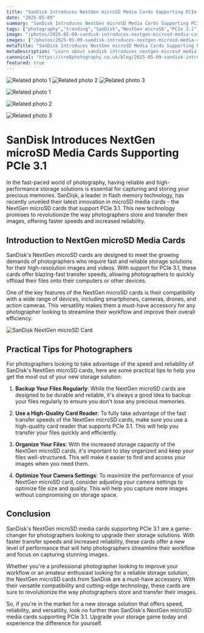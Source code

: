 ```yaml
---
title: "SanDisk Introduces NextGen microSD Media Cards Supporting PCIe 3.1"
date: "2025-05-09"
summary: "SanDisk Introduces NextGen microSD Media Cards Supporting PCIe 3.1 - A trending topic in photography."
tags: ["photography","trending","SanDisk","NextGen microSD","PCIe 3.1","storage solutions","transfer speeds","reliability","compatibility","high-resolution images","backup."]
image: "/photos/2025-05-09-sandisk-introduces-nextgen-microsd-media-cards-supporting-pcie-3-1-1.jpg"
images: ["/photos/2025-05-09-sandisk-introduces-nextgen-microsd-media-cards-supporting-pcie-3-1-1.jpg","/photos/2025-05-09-sandisk-introduces-nextgen-microsd-media-cards-supporting-pcie-3-1-2.jpg","/photos/2025-05-09-sandisk-introduces-nextgen-microsd-media-cards-supporting-pcie-3-1-3.jpg"]
metaTitle: "SanDisk Introduces NextGen microSD Media Cards Supporting PCIe 3.1 | cre8 Photography"
metaDescription: "Learn about sandisk introduces nextgen microsd media cards supporting pcie 3.1 in photography with practical tips and insights."
canonical: "https://cre8photography.co.uk/blog/2025-05-09-sandisk-introduces-nextgen-microsd-media-cards-supporting-pcie-3-1"
featured: true
---
```


<!-- Gallery as HTML -->

<div class="grid grid-cols-1 sm:grid-cols-2 md:grid-cols-3 gap-4">
  <img src="/photos/2025-05-09-sandisk-introduces-nextgen-microsd-media-cards-supporting-pcie-3-1-1.jpg" alt="Related photo 1" class="w-full rounded-lg" />
<img src="/photos/2025-05-09-sandisk-introduces-nextgen-microsd-media-cards-supporting-pcie-3-1-2.jpg" alt="Related photo 2" class="w-full rounded-lg" />
<img src="/photos/2025-05-09-sandisk-introduces-nextgen-microsd-media-cards-supporting-pcie-3-1-3.jpg" alt="Related photo 3" class="w-full rounded-lg" />
</div>


<!-- Gallery as Markdown -->
![Related photo 1](/photos/2025-05-09-sandisk-introduces-nextgen-microsd-media-cards-supporting-pcie-3-1-1.jpg)


![Related photo 2](/photos/2025-05-09-sandisk-introduces-nextgen-microsd-media-cards-supporting-pcie-3-1-2.jpg)


![Related photo 3](/photos/2025-05-09-sandisk-introduces-nextgen-microsd-media-cards-supporting-pcie-3-1-3.jpg)



# SanDisk Introduces NextGen microSD Media Cards Supporting PCIe 3.1

In the fast-paced world of photography, having reliable and high-performance storage solutions is essential for capturing and storing your precious memories. SanDisk, a leader in flash memory technology, has recently unveiled their latest innovation in microSD media cards - the NextGen microSD cards that support PCIe 3.1. This new technology promises to revolutionize the way photographers store and transfer their images, offering faster speeds and increased reliability.

## Introduction to NextGen microSD Media Cards

SanDisk's NextGen microSD cards are designed to meet the growing demands of photographers who require fast and reliable storage solutions for their high-resolution images and videos. With support for PCIe 3.1, these cards offer blazing-fast transfer speeds, allowing photographers to quickly offload their files onto their computers or other devices.

One of the key features of the NextGen microSD cards is their compatibility with a wide range of devices, including smartphones, cameras, drones, and action cameras. This versatility makes them a must-have accessory for any photographer looking to streamline their workflow and improve their overall efficiency.

![SanDisk NextGen microSD Card](/path/to/image)

## Practical Tips for Photographers

For photographers looking to take advantage of the speed and reliability of SanDisk's NextGen microSD cards, here are some practical tips to help you get the most out of your new storage solution:

1. **Backup Your Files Regularly**: While the NextGen microSD cards are designed to be durable and reliable, it's always a good idea to backup your files regularly to ensure you don't lose any precious memories.

2. **Use a High-Quality Card Reader**: To fully take advantage of the fast transfer speeds of the NextGen microSD cards, make sure you use a high-quality card reader that supports PCIe 3.1. This will help you transfer your files quickly and efficiently.

3. **Organize Your Files**: With the increased storage capacity of the NextGen microSD cards, it's important to stay organized and keep your files well-structured. This will make it easier to find and access your images when you need them.

4. **Optimize Your Camera Settings**: To maximize the performance of your NextGen microSD card, consider adjusting your camera settings to optimize file size and quality. This will help you capture more images without compromising on storage space.

## Conclusion

SanDisk's NextGen microSD media cards supporting PCIe 3.1 are a game-changer for photographers looking to upgrade their storage solutions. With faster transfer speeds and increased reliability, these cards offer a new level of performance that will help photographers streamline their workflow and focus on capturing stunning images.

Whether you're a professional photographer looking to improve your workflow or an amateur enthusiast looking for a reliable storage solution, the NextGen microSD cards from SanDisk are a must-have accessory. With their versatile compatibility and cutting-edge technology, these cards are sure to revolutionize the way photographers store and transfer their images.

So, if you're in the market for a new storage solution that offers speed, reliability, and versatility, look no further than SanDisk's NextGen microSD media cards supporting PCIe 3.1. Upgrade your storage game today and experience the difference for yourself.

